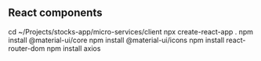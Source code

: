 ## React components
cd ~/Projects/stocks-app/micro-services/client
npx create-react-app .
npm install @material-ui/core
npm install @material-ui/icons
npm install react-router-dom
npm install axios

